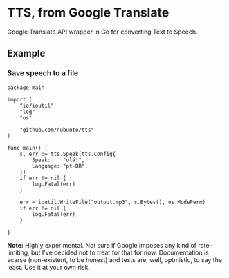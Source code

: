 # TTS, from Google Translate

Google Translate API wrapper in Go for converting Text to Speech.

## Example

### Save speech to a file

```
package main

import (
	"io/ioutil"
	"log"
	"os"

	"github.com/nubunto/tts"
)

func main() {
	s, err := tts.Speak(tts.Config{
		Speak:    "olá!",
		Language: "pt-BR",
	})
	if err != nil {
		log.Fatal(err)
	}

	err = ioutil.WriteFile("output.mp3", s.Bytes(), os.ModePerm)
	if err != nil {
		log.Fatal(err)
	}

}
```

**Note:** Highly experimental. Not sure if Google imposes any kind of rate-limiting, but I've decided not to treat for that for now. Documentation is scarse (non-existent, to be honest) and tests are, well, optmistic, to say the least. Use it at your own risk.
